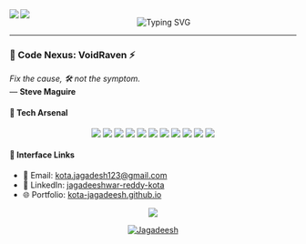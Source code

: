 <img align="left" src="https://raw.githubusercontent.com/orhun/orhun/refs/heads/master/assets/ratatui-spin-dark.gif#gh-dark-mode-only">
<img align="left" src="https://raw.githubusercontent.com/orhun/orhun/refs/heads/master/assets/ratatui-spin-light.gif#gh-light-mode-only">

<p align="center">
  <img src="https://readme-typing-svg.herokuapp.com?font=Orbitron&size=24&pause=800&color=FF00FF&background=0D1117¢er=true&vCenter=true&width=450&lines=//+Jagadeesh+Kota;Initializing+Code+Matrix..." alt="Typing SVG" />
</p>

---

### 🌆 Code Nexus: VoidRaven ⚡️

*Fix the cause, 🛠️ not the symptom.*  
— **Steve Maguire**

#### 🌌 Tech Arsenal
<p align="center">
  <img src="https://img.shields.io/badge/-Python-00FFFF?logo=python&logoColor=000000&style=plastic" />
  <img src="https://img.shields.io/badge/-React-FF00FF?logo=react&logoColor=000000&style=plastic" />
  <img src="https://img.shields.io/badge/-Next.js-39FF14?logo=next.js&logoColor=000000&style=plastic" />
  <img src="https://img.shields.io/badge/-Flutter-00FFFF?logo=flutter&logoColor=000000&style=plastic" />
  <img src="https://img.shields.io/badge/-C-FF00FF?logo=c&logoColor=000000&style=plastic" />
  <img src="https://img.shields.io/badge/-Git-39FF14?logo=git&logoColor=000000&style=plastic" />
  <img src="https://img.shields.io/badge/-HTML5-00FFFF?logo=html5&logoColor=000000&style=plastic" />
  <img src="https://img.shields.io/badge/-CSS3-FF00FF?logo=css3&logoColor=000000&style=plastic" />
  <img src="https://img.shields.io/badge/-JavaScript-39FF14?logo=javascript&logoColor=000000&style=plastic" />
  <img src="https://img.shields.io/badge/-Flask-00FFFF?logo=flask&logoColor=000000&style=plastic" />
  <img src="https://img.shields.io/badge/-Kotlin-FF00FF?logo=Kotlin&logoColor=000000&style=plastic" />

</p>

#### 🔗 Interface Links
- 📡 Email: [kota.jagadesh123@gmail.com](mailto:kota.jagadesh123@gmail.com)
- 💾 LinkedIn: [jagadeeshwar-reddy-kota](https://www.linkedin.com/in/jagadeeshwar-reddy-kota)
- 🌐 Portfolio: [kota-jagadeesh.github.io](https://kota-jagadeesh.github.io)

<p align="center">
  <img src="https://img.shields.io/badge/-Plug+Into+the+Grid-00B7EB?style=for-the-badge&logo=codeigniter" />
</p>

<p align="center">
  <a href="https://github.com/Kota-Jagadeesh">
    <img src="https://komarev.com/ghpvc/?username=Kota-Jagadeesh&label=Profile%20Views&color=ff69b5&style=square" alt="Jagadeesh" />
  </a>
</p>


